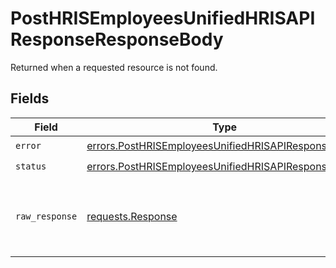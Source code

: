 # PostHRISEmployeesUnifiedHRISAPIResponseResponseBody

Returned when a requested resource is not found.


## Fields

| Field                                                                                                                        | Type                                                                                                                         | Required                                                                                                                     | Description                                                                                                                  |
| ---------------------------------------------------------------------------------------------------------------------------- | ---------------------------------------------------------------------------------------------------------------------------- | ---------------------------------------------------------------------------------------------------------------------------- | ---------------------------------------------------------------------------------------------------------------------------- |
| `error`                                                                                                                      | [errors.PostHRISEmployeesUnifiedHRISAPIResponseError](../../models/errors/posthrisemployeesunifiedhrisapiresponseerror.md)   | :heavy_check_mark:                                                                                                           | N/A                                                                                                                          |
| `status`                                                                                                                     | [errors.PostHRISEmployeesUnifiedHRISAPIResponseStatus](../../models/errors/posthrisemployeesunifiedhrisapiresponsestatus.md) | :heavy_check_mark:                                                                                                           | N/A                                                                                                                          |
| `raw_response`                                                                                                               | [requests.Response](https://requests.readthedocs.io/en/latest/api/#requests.Response)                                        | :heavy_minus_sign:                                                                                                           | Raw HTTP response; suitable for custom response parsing                                                                      |
